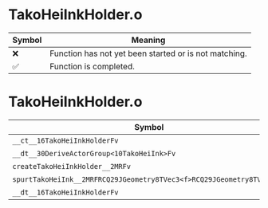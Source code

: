 # TakoHeiInkHolder.o
| Symbol | Meaning 
| ------------- | ------------- 
| :x: | Function has not yet been started or is not matching. 
| :white_check_mark: | Function is completed. 


# TakoHeiInkHolder.o
| Symbol | Decompiled? |
| ------------- | ------------- |
| `__ct__16TakoHeiInkHolderFv` | :x: |
| `__dt__30DeriveActorGroup<10TakoHeiInk>Fv` | :x: |
| `createTakoHeiInkHolder__2MRFv` | :x: |
| `spurtTakoHeiInk__2MRFRCQ29JGeometry8TVec3<f>RCQ29JGeometry8TVec3<f>` | :x: |
| `__dt__16TakoHeiInkHolderFv` | :x: |
